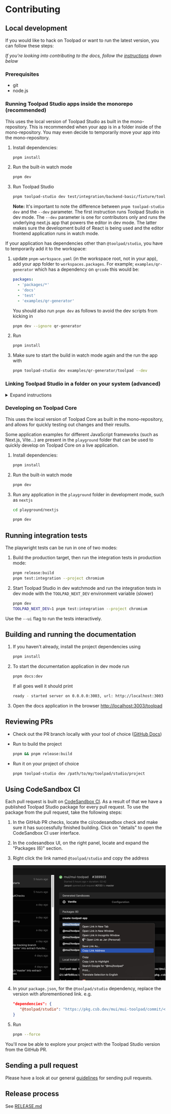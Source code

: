# Contributing

## Local development

If you would like to hack on Toolpad or want to run the latest version, you can follow these steps:

_If you're looking into contributing to the docs, follow the [instructions](#building-and-running-the-documentation) down below_

### Prerequisites

- git
- node.js

### Running Toolpad Studio apps inside the monorepo (recommended)

This uses the local version of Toolpad Studio as built in the mono-repository.
This is recommended when your app is in a folder inside of the mono-repository.
You may even decide to temporarily move your app into the mono-repository.

1. Install dependencies:

   ```bash
   pnpm install
   ```

1. Run the built-in watch mode

   ```bash
   pnpm dev
   ```

1. Run Toolpad Studio

   ```bash
   pnpm toolpad-studio dev test/integration/backend-basic/fixture/toolpad --dev
   ```

   **Note:** It's important to note the difference between `pnpm toolpad-studio dev` and the `--dev` parameter. The first instruction runs Toolpad Studio in dev mode. The `--dev` parameter is one for contributors only and runs the underlying next.js app that powers the editor in dev mode. The latter makes sure the development build of React is being used and the editor frontend application runs in watch mode.

If your application has dependencies other than `@toolpad/studio`, you have to temporarily add it to the workspace:

1. update `pnpm-workspace.yaml` (in the workspace root, not in your app), add your app folder to `workspaces.packages`.
   For example; `examples/qr-generator` which has a dependency on `qrcode` this would be:

   ```yaml
   packages:
     - 'packages/*'
     - 'docs'
     - 'test'
     - 'examples/qr-generator'
   ```

   You should also run `pnpm dev` as follows to avoid the dev scripts from kicking in

   ```bash
   pnpm dev --ignore qr-generator
   ```

1. Run

   ```bash
   pnpm install
   ```

1. Make sure to start the build in watch mode again and the run the app with

   ```bash
   pnpm toolpad-studio dev examples/qr-generator/toolpad --dev
   ```

### Linking Toolpad Studio in a folder on your system (advanced)

<details>
<summary>Expand instructions</summary>

In some cases you may want to link local Toolpad Studio app into a project on your laptop.

1. Install dependencies:

```bash
pnpm install
```

1. Run the build in watch mode

   ```bash
   pnpm dev
   ```

2. In another folder, start a Toolpad Studio project using:

   ```json
   {
     "name": "toolpad-local",
     "version": "1.0.0",
     "license": "MIT",
     "scripts": {
       "dev": "toolpad-studio dev --dev",
       "build": "toolpad-studio build --dev",
       "start": "toolpad-studio start --dev"
     },
     "dependencies": {
       "@toolpad/studio": "portal:<your-local-toolpad-monorepo>/packages/toolpad-studio"
     },
     "resolutions": {
       "@toolpad/studio": "portal:<your-local-toolpad-monorepo>/packages/toolpad-studio",
       "@toolpad/studio-runtime": "portal:<your-local-toolpad-monorepo>/packages/toolpad-studio-runtime",
       "@toolpad/studio-components": "portal:<your-local-toolpad-monorepo>/packages/toolpad-studio-components",
       "@toolpad/utils": "portal:<your-local-toolpad-monorepo>/packages/toolpad-utils"
     }
   }
   ```

   1. Replace `<your-local-toolpad-studio-monorepo>` with the path to the Toolpad Studio monorepo on your file system. Make sure to keep `portal:`.

   2. In order to use `portal:` dependencies, we will need to use yarn 2. So start by running

      ```bash
      yarn set version berry
      ```

      and add to the `.yarnrc.yml`:

      ```yaml
      nodeLinker: node-modules
      ```

   3. then run

      ```bash
      yarn install
      ```

3. Run start toolpad-studio in dev mode:

   ```bash
   yarn dev
   ```

</details>

### Developing on Toolpad Core

This uses the local version of Toolpad Core as built in the mono-repository, and allows for quickly testing out changes and their results.

Some application examples for different JavaScript frameworks (such as Next.js, Vite…) are present in the `playground` folder that can be used to quickly develop on Toolpad Core on a live application.

1. Install dependencies:

   ```bash
   pnpm install
   ```

2. Run the built-in watch mode

   ```bash
   pnpm dev
   ```

3. Run any application in the `playground` folder in development mode, such as `nextjs`

   ```bash
   cd playground/nextjs
   ```

   ```bash
   pnpm dev
   ```

## Running integration tests

The playwright tests can be run in one of two modes:

1. Build the production target, then run the integration tests in production mode:

   ```bash
   pnpm release:build
   pnpm test:integration --project chromium
   ```

2. Start Toolpad Studio in dev watchmode and run the integration tests in dev mode with the `TOOLPAD_NEXT_DEV` environment variable (slower)

   ```bash
   pnpm dev
   TOOLPAD_NEXT_DEV=1 pnpm test:integration --project chromium
   ```

Use the `--ui` flag to run the tests interactively.

## Building and running the documentation

1. If you haven't already, install the project dependencies using

   ```bash
   pnpm install
   ```

1. To start the documentation application in dev mode run

   ```bash
   pnpm docs:dev
   ```

   If all goes well it should print

   ```bash
   ready - started server on 0.0.0.0:3003, url: http://localhost:3003
   ```

1. Open the docs application in the browser [http://localhost:3003/toolpad](http://localhost:3003/toolpad)

## Reviewing PRs

- Check out the PR branch locally with your tool of choice ([GitHub Docs](https://docs.github.com/en/pull-requests/collaborating-with-pull-requests/reviewing-changes-in-pull-requests/checking-out-pull-requests-locally?tool=cli))
- Run to build the project

  ```bash
  pnpm && pnpm release:build
  ```

- Run it on your project of choice

  ```bash
  pnpm toolpad-studio dev /path/to/my/toolpad/studio/project
  ```

## Using CodeSandbox CI

Each pull request is built on [CodeSandbox CI](https://codesandbox.io/docs/learn/sandboxes/ci). As a result of that we have a published Toolpad Studio package for every pull request. To use the package from the pull request, take the following steps:

1. In the GitHub PR checks, locate the ci/codesandbox check and make sure it has successfully finished building. Click on "details" to open the CodeSandbox CI user interface.

2. In the codesandbox UI, on the right panel, locate and expand the "Packages (6)" section.

3. Right click the link named `@toolpad/studio` and copy the address

   ![Copy CodeSandbox CI package link](contributing/codesandbox-ci-package-link.png)

4. In your `package.json`, for the `@toolpad/studio` dependency, replace the version with aforementioned link. e.g.

   ```json
   "dependencies": {
      "@toolpad/studio": "https://pkg.csb.dev/mui/mui-toolpad/commit/<commit>/@toolpad/studio"
   }
   ```

5. Run

   ```bash
   pnpm --force
   ```

You'll now be able to explore your project with the Toolpad Studio version from the GitHub PR.

## Sending a pull request

Please have a look at our general [guidelines](https://github.com/mui/material-ui/blob/master/CONTRIBUTING.md#sending-a-pull-request) for sending pull requests.

## Release process

See [RELEASE.md](./RELEASE.md)
